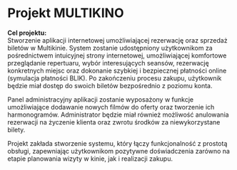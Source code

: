 # Projekt MULTIKINO

<b>Cel projektu:</b><br>
Stworzenie aplikacji internetowej umożliwiającej rezerwację oraz sprzedaż biletów w Multikinie. 
System zostanie udostępniony użytkownikom za pośrednictwem intuicyjnej strony internetowej, umożliwiającej komfortowe przeglądanie repertuaru, wybór interesujących seansów, rezerwację konkretnych miejsc oraz dokonanie szybkiej i bezpiecznej płatności online (symulacja płatności BLIK). Po zakończeniu procesu zakupu, użytkownik będzie miał dostęp do swoich biletów bezpośrednio z poziomu konta.

Panel administracyjny aplikacji zostanie wyposażony w funkcje umożliwiające dodawanie nowych filmów do oferty oraz tworzenie ich harmonogramów. Administrator będzie miał również możliwość anulowania rezerwacji na życzenie klienta oraz zwrotu środków za niewykorzystane bilety.

Projekt zakłada stworzenie systemu, który łączy funkcjonalność z prostotą obsługi, zapewniając użytkownikom pozytywne doświadczenia zarówno na etapie planowania wizyty w kinie, jak i realizacji zakupu.
